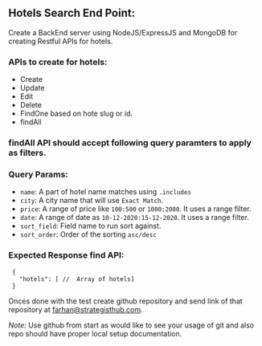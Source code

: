 ## Hotels Search End Point:
Create a BackEnd server using NodeJS/ExpressJS and MongoDB for creating Restful APIs for hotels.


### APIs to create for hotels:
* Create
* Update
* Edit
* Delete
* FindOne based on hote slug or id.
* findAll


### findAll API should accept following query paramters to apply as filters.

### Query Params:
 
 * `name`: A part of hotel name matches using `.includes`
 * `city`: A city name that will use `Exact Match`.
 * `price`: A range of price like `100:500` or `1000:2000`. It uses a range filter.
 * `date`: A range of date as `10-12-2020:15-12-2020`. It uses a range filter.
 * `sort_field`: Field name to run sort against.
 * `sort_order`: Order of the sorting `asc/desc`


### Expected Response find API:

 ```
  {
    "hotels": [ //  Array of hotels]
  }
 ```

Onces done with the test create github repository and send link of that repository at farhan@strategisthub.com.

_Note:_ Use github from start as would like to see your usage of git and also repo should have proper local setup documentation.

